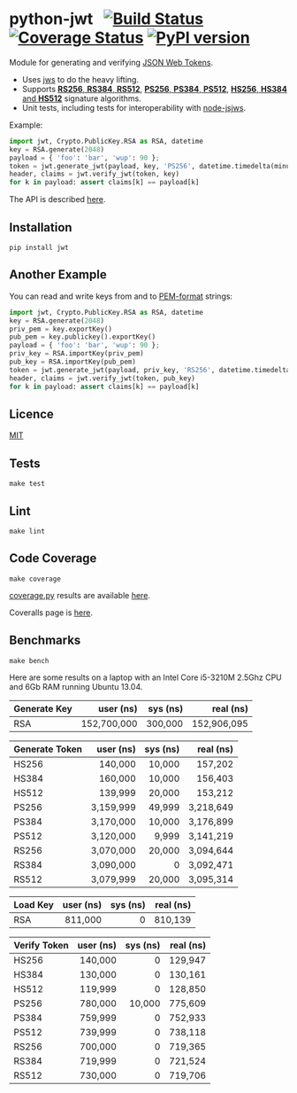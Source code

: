 # python-jwt&nbsp;&nbsp;&nbsp;[![Build Status](https://travis-ci.org/davedoesdev/python-jwt.png)](https://travis-ci.org/davedoesdev/python-jwt) [![Coverage Status](https://coveralls.io/repos/davedoesdev/python-jwt/badge.png?branch=master)](https://coveralls.io/r/davedoesdev/python-jwt?branch=master) [![PyPI version](https://badge.fury.io/py/jwt.png)](http://badge.fury.io/py/jwt)

Module for generating and verifying [JSON Web Tokens](http://self-issued.info/docs/draft-ietf-oauth-json-web-token.html).

- Uses [jws](https://github.com/brianloveswords/python-jws) to do the heavy lifting.
- Supports [__RS256__, __RS384__, __RS512__](http://tools.ietf.org/html/draft-ietf-jose-json-web-algorithms-14#section-3.3), [__PS256__, __PS384__, __PS512__](http://tools.ietf.org/html/draft-ietf-jose-json-web-algorithms-14#section-3.5), [__HS256__, __HS384__ and __HS512__](http://tools.ietf.org/html/draft-ietf-jose-json-web-algorithms-14#section-3.2) signature algorithms.
- Unit tests, including tests for interoperability with [node-jsjws](https://github.com/davedoesdev/node-jsjws).

Example:

```python
import jwt, Crypto.PublicKey.RSA as RSA, datetime
key = RSA.generate(2048)
payload = { 'foo': 'bar', 'wup': 90 };
token = jwt.generate_jwt(payload, key, 'PS256', datetime.timedelta(minutes=5))
header, claims = jwt.verify_jwt(token, key)
for k in payload: assert claims[k] == payload[k]
```

The API is described [here](http://htmlpreview.github.io/?https://github.com/davedoesdev/python-jwt/blob/master/docs/_build/html/index.html).


## Installation

```shell
pip install jwt
```

## Another Example

You can read and write keys from and to [PEM-format](http://www.openssl.org/docs/crypto/pem.html) strings:

```python
import jwt, Crypto.PublicKey.RSA as RSA, datetime
key = RSA.generate(2048)
priv_pem = key.exportKey()
pub_pem = key.publickey().exportKey()
payload = { 'foo': 'bar', 'wup': 90 };
priv_key = RSA.importKey(priv_pem)
pub_key = RSA.importKey(pub_pem)
token = jwt.generate_jwt(payload, priv_key, 'RS256', datetime.timedelta(minutes=5))
header, claims = jwt.verify_jwt(token, pub_key)
for k in payload: assert claims[k] == payload[k]
```

## Licence

[MIT](LICENCE)

## Tests

```shell
make test
```

## Lint

```shell
make lint
```

## Code Coverage

```shell
make coverage
```

[coverage.py](http://nedbatchelder.com/code/coverage/) results are available [here](http://htmlpreview.github.io/?https://github.com/davedoesdev/python-jwt/blob/master/coverage/html/index.html).

Coveralls page is [here](https://coveralls.io/r/davedoesdev/python-jwt).

## Benchmarks

```shell
make bench
```

Here are some results on a laptop with an Intel Core i5-3210M 2.5Ghz CPU and 6Gb RAM running Ubuntu 13.04.

Generate Key|user (ns)|sys (ns)|real (ns)
:--|--:|--:|--:
RSA|152,700,000|300,000|152,906,095

Generate Token|user (ns)|sys (ns)|real (ns)
:--|--:|--:|--:
HS256|140,000|10,000|157,202
HS384|160,000|10,000|156,403
HS512|139,999|20,000|153,212
PS256|3,159,999|49,999|3,218,649
PS384|3,170,000|10,000|3,176,899
PS512|3,120,000|9,999|3,141,219
RS256|3,070,000|20,000|3,094,644
RS384|3,090,000|0|3,092,471
RS512|3,079,999|20,000|3,095,314

Load Key|user (ns)|sys (ns)|real (ns)
:--|--:|--:|--:
RSA|811,000|0|810,139

Verify Token|user (ns)|sys (ns)|real (ns)
:--|--:|--:|--:
HS256|140,000|0|129,947
HS384|130,000|0|130,161
HS512|119,999|0|128,850
PS256|780,000|10,000|775,609
PS384|759,999|0|752,933
PS512|739,999|0|738,118
RS256|700,000|0|719,365
RS384|719,999|0|721,524
RS512|730,000|0|719,706

